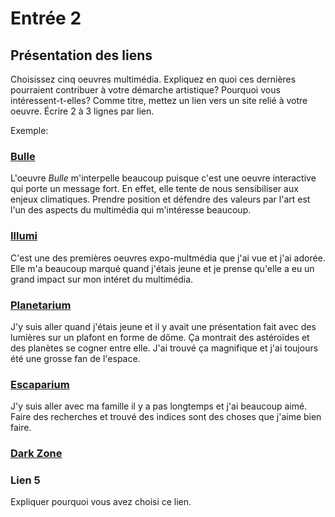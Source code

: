 # Entrée 2
## Présentation des liens
Choisissez cinq oeuvres multimédia. Expliquez en quoi ces dernières pourraient contribuer à votre démarche artistique? Pourquoi vous intéressent-t-elles? Comme titre, mettez un lien vers un site relié à votre oeuvre. Écrire 2 à 3 lignes par lien.

Exemple: 
### [Bulle](https://www.onf.ca/interactif/bulle/) 
L'oeuvre *Bulle* m'interpelle beaucoup puisque c'est une oeuvre interactive qui porte un message fort. En effet, elle tente de nous sensibiliser aux enjeux climatiques. Prendre position et défendre des valeurs par l'art est l'un des aspects du multimédia qui m'intéresse beaucoup. 

### [Illumi](https://illumi.com/)
C'est une des premières oeuvres expo-multmédia que j'ai vue et j'ai adorée. Elle m'a beaucoup marqué quand j'étais jeune et je prense qu'elle a eu un grand impact sur mon intéret du multimédia.

### [Planetarium](https://espacepourlavie.ca/planetarium)
J'y suis aller quand j'étais jeune et il y avait une présentation fait avec des lumières sur un plafont en forme de dôme. Ça montrait des astéroïdes et des planètes se cogner entre elle. J'ai trouvé ça magnifique et j'ai toujours été une grosse fan de l'espace.

### [Escaparium](https://www.escaparium.ca/)
J'y suis aller avec ma famille il y a pas longtemps et j'ai beaucoup aimé. Faire des recherches et trouvé des indices sont des choses que j'aime bien faire.
### [Dark Zone](http://www.darkzone.ca/)

### Lien 5 
Expliquer pourquoi vous avez choisi ce lien. 

